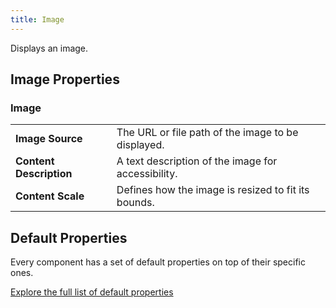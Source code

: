 ```yaml
---
title: Image
---
```


Displays an image.

## Image Properties

### Image

|    |                                                                     |
|-------------------------|-----------------------------------------------------|
| **Image Source**        | The URL or file path of the image to be displayed.  |
| **Content Description** | A text description of the image for accessibility.  |
| **Content Scale**       | Defines how the image is resized to fit its bounds. |

## Default Properties

Every component has a set of default properties on top of their specific ones.

[Explore the full list of default properties](/components/index)